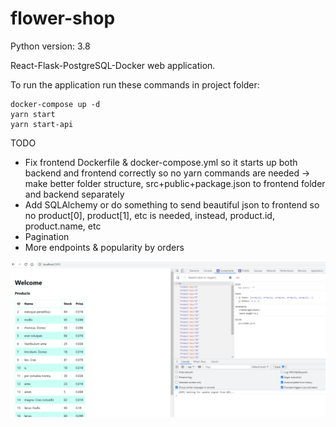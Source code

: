 # flower-shop

Python version: 3.8

React-Flask-PostgreSQL-Docker web application.

To run the application run these commands in project folder:
````
docker-compose up -d
yarn start
yarn start-api
````

TODO
* Fix frontend Dockerfile & docker-compose.yml so it starts up both backend and frontend correctly so no yarn 
commands are needed -> make better folder structure, src+public+package.json to frontend folder and backend separately 
* Add SQLAlchemy or do something to send beautiful json to frontend so no product[0], product[1], etc is needed, 
instead, product.id, product.name, etc
* Pagination
* More endpoints & popularity by orders

![screenshot](ss.PNG)
